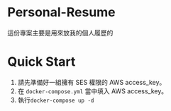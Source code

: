 # Personal-Resume
這份專案主要是用來放我的個人履歷的

# Quick Start
1. 請先準備好一組擁有 SES 權限的 AWS access_key。 
2. 在 `docker-compose.yml` 當中填入 AWS access_key。
3. 執行`docker-compose up -d`
